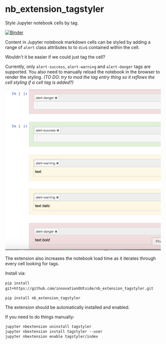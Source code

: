 # nb\_extension\_tagstyler
Style Jupyter notebook cells by tag.

[![Binder](https://mybinder.org/badge_logo.svg)](https://mybinder.org/v2/gh/innovationOUtside/nb_extension_tagstyler/master)


Content in Jupyter notebook markdown cells can be styled by adding a range of `alert` class attributes to to `div`s contained within the cell.

Wouldn't it be easier if we could just tag the cell?

Currently, only `alert-success`, `alert-warning` and `alert-danger` tags are supported. You also need to manually reload the notebook in the browser to render the styling. *(TO DO: try to mod the tag entry thing so it reflows the cell styling if a cell tag is added?)*

![](.images/tagstyler.png)

The extension also increases the notebook load time as it iterates through every cell looking for tags.

Install via:

`pip install git+https://github.com/innovationOUtside/nb_extension_tagstyler.git`

`pip install nb_extension_tagstyler`

The extension should be automatically installed and enabled.

If you need to do things manually:

```
jupyter nbextension uninstall tagstyler
jupyter nbextension install tagstyler --user
jupyter nbextension enable tagstyler/index
```
